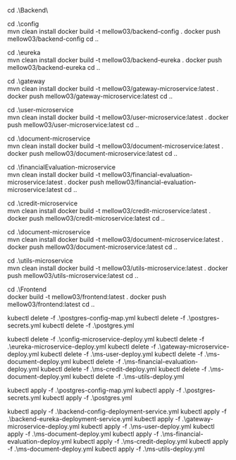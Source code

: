 <!-- Backend -->
cd .\Backend\

cd .\config\
mvn clean install
docker build -t mellow03/backend-config .
docker push mellow03/backend-config
cd ..

cd .\eureka\
mvn clean install
docker build -t mellow03/backend-eureka .
docker push mellow03/backend-eureka
cd ..

cd .\gateway\
mvn clean install
docker build -t mellow03/gateway-microservice:latest .
docker push mellow03/gateway-microservice:latest
cd ..

cd .\user-microservice\
mvn clean install
docker build -t mellow03/user-microservice:latest .
docker push mellow03/user-microservice:latest
cd ..

cd .\document-microservice\
mvn clean install
docker build -t mellow03/document-microservice:latest .
docker push mellow03/document-microservice:latest
cd ..

cd .\financialEvaluation-microservice\
mvn clean install
docker build -t mellow03/financial-evaluation-microservice:latest .
docker push mellow03/financial-evaluation-microservice:latest
cd ..

cd .\credit-microservice\
mvn clean install
docker build -t mellow03/credit-microservice:latest .
docker push mellow03/credit-microservice:latest
cd ..

cd .\document-microservice\
mvn clean install
docker build -t mellow03/document-microservice:latest .
docker push mellow03/document-microservice:latest
cd ..

cd .\utils-microservice\
mvn clean install
docker build -t mellow03/utils-microservice:latest .
docker push mellow03/utils-microservice:latest
cd ..

<!-- Frontend -->
cd .\Frontend\
docker build -t mellow03/frontend:latest .
docker push mellow03/frontend:latest
cd ..


<!-- Kubernetes -->
<!-- DB -->
kubectl delete -f .\postgres-config-map.yml
kubectl delete -f .\postgres-secrets.yml 
kubectl delete -f .\postgres.yml

kubectl delete -f .\config-microservice-deploy.yml
kubectl delete -f .\eureka-microservice-deploy.yml
kubectl delete -f .\gateway-microservice-deploy.yml
kubectl delete -f .\ms-user-deploy.yml
kubectl delete -f .\ms-document-deploy.yml
kubectl delete -f .\ms-financial-evaluation-deploy.yml
kubectl delete -f .\ms-credit-deploy.yml
kubectl delete -f .\ms-document-deploy.yml
kubectl delete -f .\ms-utils-deploy.yml

<!-- Deployment -->
<!-- DB -->
kubectl apply -f .\postgres-config-map.yml
kubectl apply -f .\postgres-secrets.yml
kubectl apply -f .\postgres.yml

kubectl apply -f .\backend-config-deployment-service.yml
kubectl apply -f .\backend-eureka-deployment-service.yml
kubectl apply -f .\gateway-microservice-deploy.yml
kubectl apply -f .\ms-user-deploy.yml
kubectl apply -f .\ms-document-deploy.yml
kubectl apply -f .\ms-financial-evaluation-deploy.yml
kubectl apply -f .\ms-credit-deploy.yml
kubectl apply -f .\ms-document-deploy.yml
kubectl apply -f .\ms-utils-deploy.yml
